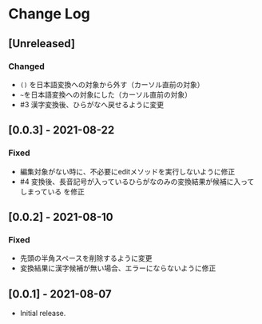 # Change Log

## [Unreleased]

### Changed

- `()` を日本語変換への対象から外す（カーソル直前の対象）
- `~`を日本語変換への対象にした（カーソル直前の対象）
- #3 漢字変換後、ひらがなへ戻せるように変更

## [0.0.3] - 2021-08-22

### Fixed

- 編集対象がない時に、不必要にeditメソッドを実行しないように修正
- #4 変換後、長音記号が入っているひらがなのみの変換結果が候補に入ってしまっている を修正

## [0.0.2] - 2021-08-10

### Fixed

- 先頭の半角スペースを削除するように変更
- 変換結果に漢字候補が無い場合、エラーにならないように修正

## [0.0.1] - 2021-08-07

- Initial release.
